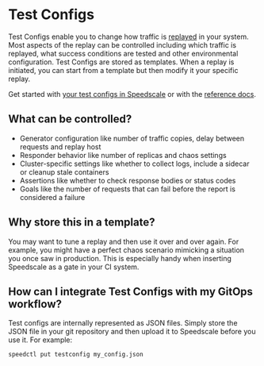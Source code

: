 # Test Configs

Test Configs enable you to change how traffic is [replayed](./replay.md) in
your system. Most aspects of the replay can be controlled including which
traffic is replayed, what success conditions are tested and other environmental
configuration. Test Configs are stored as templates. When a replay is
initiated, you can start from a template but then modify it your specific
replay.

Get started with
[your test configs in Speedscale](https://app.speedscale.com/config)
or with the [reference docs](../../reference/configuration).

## What can be controlled?

* Generator configuration like number of traffic copies, delay between requests and replay host
* Responder behavior like number of replicas and chaos settings
* Cluster-specific settings like whether to collect logs, include a sidecar or cleanup stale containers
* Assertions like whether to check response bodies or status codes
* Goals like the number of requests that can fail before the report is considered a failure

## Why store this in a template?

You may want to tune a replay and then use it over and over again. For example,
you might have a perfect chaos scenario mimicking a situation you once saw in
production. This is especially handy when inserting Speedscale as a gate in
your CI system.

## How can I integrate Test Configs with my GitOps workflow?

Test configs are internally represented as JSON files. Simply store the JSON
file in your git repository and then upload it to Speedscale before you use it.
For example:

```bash
speedctl put testconfig my_config.json
```
